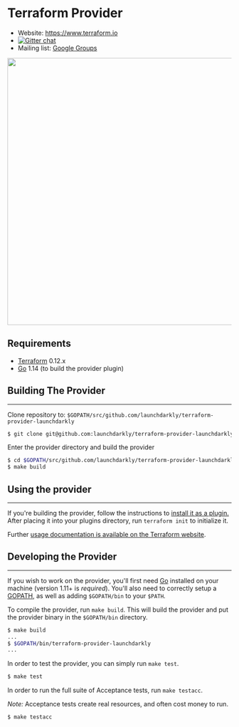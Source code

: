 # Terraform Provider

- Website: https://www.terraform.io
- [![Gitter chat](https://badges.gitter.im/hashicorp-terraform/Lobby.png)](https://gitter.im/hashicorp-terraform/Lobby)
- Mailing list: [Google Groups](http://groups.google.com/group/terraform-tool)

<img src="https://cdn.rawgit.com/hashicorp/terraform-website/master/content/source/assets/images/logo-hashicorp.svg" width="600px">

## Requirements

- [Terraform](https://www.terraform.io/downloads.html) 0.12.x
- [Go](https://golang.org/doc/install) 1.14 (to build the provider plugin)

## Building The Provider

---

Clone repository to: `$GOPATH/src/github.com/launchdarkly/terraform-provider-launchdarkly`

```sh
$ git clone git@github.com:launchdarkly/terraform-provider-launchdarkly $GOPATH/src/github.com/launchdarkly/terraform-provider-launchdarkly
```

Enter the provider directory and build the provider

```sh
$ cd $GOPATH/src/github.com/launchdarkly/terraform-provider-launchdarkly
$ make build
```

## Using the provider

---

If you're building the provider, follow the instructions to [install it as a plugin.](https://www.terraform.io/docs/plugins/basics.html#installing-a-plugin) After placing it into your plugins directory, run `terraform init` to initialize it.

Further [usage documentation is available on the Terraform website](https://www.terraform.io/docs/providers/launchdarkly/index.html).

## Developing the Provider

---

If you wish to work on the provider, you'll first need [Go](http://www.golang.org) installed on your machine (version 1.11+ is _required_). You'll also need to correctly setup a [GOPATH](http://golang.org/doc/code.html#GOPATH), as well as adding `$GOPATH/bin` to your `$PATH`.

To compile the provider, run `make build`. This will build the provider and put the provider binary in the `$GOPATH/bin` directory.

```sh
$ make build
...
$ $GOPATH/bin/terraform-provider-launchdarkly
...
```

In order to test the provider, you can simply run `make test`.

```sh
$ make test
```

In order to run the full suite of Acceptance tests, run `make testacc`.

_Note:_ Acceptance tests create real resources, and often cost money to run.

```sh
$ make testacc
```
